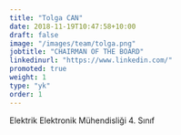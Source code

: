 ```yaml
---
title: "Tolga CAN"
date: 2018-11-19T10:47:58+10:00
draft: false
image: "/images/team/tolga.png"
jobtitle: "CHAIRMAN OF THE BOARD"
linkedinurl: "https://www.linkedin.com/"
promoted: true
weight: 1
type: "yk"
order: 1
---
```


Elektrik Elektronik Mühendisliği 4. Sınıf

